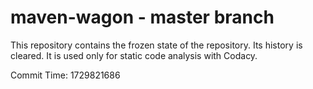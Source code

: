 # maven-wagon - master branch

This repository contains the frozen state of the repository.
Its history is cleared. It is used only for static code
analysis with Codacy.

Commit Time: 1729821686
